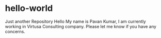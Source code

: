 # hello-world
Just another Repository
Hello My name is Pavan Kumar, I am currently working in Virtusa Consulting company.
Please let me know if you have any concerns.
